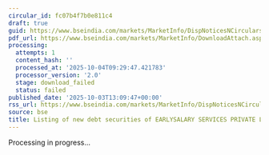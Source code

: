```yaml
---
circular_id: fc07b4f7b0e811c4
draft: true
guid: https://www.bseindia.com/markets/MarketInfo/DispNoticesNCirculars.aspx?Noticeid={3D13A3FC-E098-4B1C-B33F-EEB93C3CD929}&noticeno=20251003-43&dt=10/03/2025&icount=43&totcount=73&flag=0
pdf_url: https://www.bseindia.com/markets/MarketInfo/DownloadAttach.aspx?id=20251003-43&attachedId=
processing:
  attempts: 1
  content_hash: ''
  processed_at: '2025-10-04T09:29:47.421783'
  processor_version: '2.0'
  stage: download_failed
  status: failed
published_date: '2025-10-03T13:09:47+00:00'
rss_url: https://www.bseindia.com/markets/MarketInfo/DispNoticesNCirculars.aspx?Noticeid={3D13A3FC-E098-4B1C-B33F-EEB93C3CD929}&noticeno=20251003-43&dt=10/03/2025&icount=43&totcount=73&flag=0
source: bse
title: Listing of new debt securities of EARLYSALARY SERVICES PRIVATE LIMITED
---
```


Processing in progress...